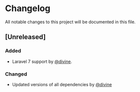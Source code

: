# Changelog
All notable changes to this project will be documented in this file.

## [Unreleased]

### Added
- Laravel 7 support by [@divine](https://github.com/divine).

### Changed
- Updated versions of all dependencies by [@divine](https://github.com/divine)

